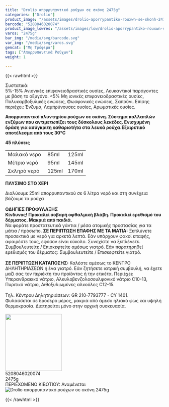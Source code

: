 ```yaml
---
title: "Drolio απορρυπαντικό ρούχων σε σκόνη 2475g"
categories: ["Drolio"]
product_image: "/assets/images/drolio-aporrypantiko-rouxwn-se-skonh-2475g.jpg"
barcode: "5208046020074"
product_image_lowres: "/assets/images/low/drolio-aporrypantiko-rouxwn-se-skonh-2475g.jpg"
varos: "2475g"
bar_img: "/media/svg/barcode.svg"
var_img: "/media/svg/varos.svg"
gencat: ["Μη Τρόφιμα"]
tags: ["Απορρυπαντικά Ρούχων"]
weight: 1

---
```

{{< rawhtml >}}

<div class="product"><div id="sistatika">Συστατικά:</div><div class="alltext">5%-15% Ανιονικές επιφανειοδραστικές ουσίες, Λευκαντικοί παράγοντες με βάση το οξυγόνο. &lt;5% Μη ιονικές επιφανειοδραστικές ουσίες, Πολυκαρβοξυλικές ενώσεις, Φωσφονικές ενώσεις, Σαπούνι. Επίσης περιέχει: Ένζυμα, Λαμπρύνουσες ουσίες, Αρωματικές ουσίες.<p><strong>Απορρυπαντικό πλυντηρίου ρούχων σε σκόνη. Σύστημα πολλαπλών ενζύμων που αντιμετωπίζει τους δύσκολους λεκέδες. Ενισχυμένη δράση για ασύγκριτη καθαριοτήτα στα λευκά ρούχα.Εξαιρετικό αποτέλεσμα από τους 30°C</strong></p><b class="sbl2 sbr2 sbb2 sp5 sbcred sbrd0-6">45 πλύσεις</b></div><table>
<tbody>
<tr>
<td>Μαλακό νερο&nbsp;</td>
<td>85ml</td>
<td>125ml</td>
</tr>
<tr>
<td>Μέτριο νερό</td>
<td>95ml</td>
<td>145ml</td>
</tr>
<tr>
<td>Σκληρό νερό</td>
<td>125ml</td>
<td>170ml</td>
</tr>
</tbody>
</table>

<p class="sm0 sored stfff stcenter sp10"><strong>ΠΛΥΣΙΜO ΣΤO ΧΕΡΙ</strong></p><div class="seee sp15 stcenter">Διαλύουμε 25ml απορρυπαντικού σε 6 λίτρα νερό και στη συνέχεια βάζουμε τα ρούχα</div><div class="keno">&nbsp;</div><div class="pdanger"><strong>ΟΔΗΓΙΕΣ ΠΡΟΦΥΛΑΞΗΣ</strong></div><div class="pgray"><strong>Κίνδυνος! Προκαλεί σοβαρή οφθαλμική βλάβη. Προκαλεί ερεθισμό του δέρματος. Μακριά από παιδιά.</strong><br>Να φοράτε προστατευτικά γάντια / μέσα ατομικής προστασίας για τα μάτια / πρόσωπο.&nbsp;<strong>ΣΕ ΠΕΡΙΠΤΩΣΗ ΕΠΑΦΗΣ ΜΕ ΤΑ ΜΑΤΙΑ:</strong> Ξεπλύνετε προσεκτικά με νερό για αρκετά λεπτά. Εάν υπάρχουν φακοί επαφής, αφαιρέστε τους, εφόσον είναι εύκολο. Συνεχίστε να ξεπλένετε. Συμβουλευτείτε / Επισκεφτείτε αμέσως γιατρό. Εάν παρατηρηθεί ερεθισμός του δέρματος: Συμβουλευτείτε / Επισκεφτείτε γιατρό.<br><br><strong>ΣΕ ΠΕΡΙΠΤΩΣΗ ΚΑΤΑΠΟΣΗΣ:</strong> Καλέστε αμέσως το ΚΕΝΤΡΟ ΔΗΛΗΤΗΡΙΑΣΕΩΝ ή ένα γιατρό. Εάν ζητήσετε ιατρική συμβουλή, να έχετε μαζί σας τον περιέκτη του προϊόντος ή την ετικέτα. Περιέχει: Υπερανθρακικό νάτριο, Αλκυλοβενζολοσουλφονικό νάτριο C10-13, Πυριτικό νάτριο, Αιθοξυλιωμένες αλκοόλες C12-15.<br><br>Τηλ. Κέντρου Δηλητηριάσεων: GR 210-7793777 - CY 1401.<br>Φυλάσσεται σε δροσερό μέρος, μακριά από άμεσο ηλιακό φως και υψηλή θερμοκρασία. Διατηρείται μόνο στην αρχική συσκευασία.<br><br><img width="180" src="/media/icons/danger1.png"></div><div class="keno"></div><div id="barcode"><div id="barimage1"></div><span id="bartext">5208046020074</span></div><div id="varos"><div id="varosimage1"></div><span id="varostext">2475g</span></div><div id="kivotio">ΠΕΡΙΕΧΟΜΕΝΟ ΚΙΒΩΤΙΟΥ:&nbsp;Αναμένεται</div>

<div class="pimg"><img alt="Drolio απορρυπαντικό ρούχων σε σκόνη 2475g" title="Drolio απορρυπαντικό ρούχων σε σκόνη 2475g" src="/assets/images/drolio-aporrypantiko-rouxwn-se-skonh-2475g.jpg"></div>
</div>

</div>



{{< /rawhtml >}}


